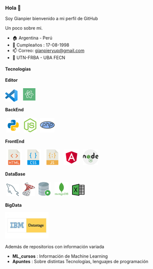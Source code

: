 

### Hola 👋

Soy Gianpier bienvenido a mi perfil de GitHub

Un poco sobre mi.

- :house:   Argentina - Perú
- :tada:   Cumpleaños : 17-08-1998 
- 📫   Correo: gianpieryup@gmail.com
- :school:   UTN-FRBA - UBA FECN



#### Tecnologías

**Editor**

<div class="editor">
    <img src="Iconos_lp\vscodehd.png" width="40" style="margin-right:10px">
    <img src="Iconos_lp\atom.png" width="40" style="margin:4px">    
</div>



**BackEnd**

<div class="backend">
    <img src="Iconos_lp\python.png" width="45" style="margin:4px">
    <img src="Iconos_lp\nodejs.svg" width="40" style="margin:4px">
    <img src="Iconos_lp\php.png" width="47" style="margin:4px">    
</div>


**FrontEnd**

<div class="web">
    <img src="Iconos_lp\html.png" width="50" style="margin:4px">
    <img src="Iconos_lp\css.png" width="50" style="margin:4px">
    <img src="Iconos_lp\javascript.png" width="50" style="margin:4px">
    <img src="Iconos_lp\angular.svg" width="50" style="margin:4px">
    <img src="Iconos_lp\nodejs.png" width="50" style="margin:4px">
</div>


**DataBase**

<div class="bases-datos">
        <img src="Iconos_lp\mysql_delfin.png" width="40" style="margin:4px">
        <img src="Iconos_lp\mmsql.png" width="40" style="margin:4px">
        <img src="Iconos_lp\oracle.png" width="40" style="margin:4px">
        <img src="Iconos_lp\mongodb.png" width="45" style="margin:4px">
        <img src="Iconos_lp\excel.png" width="40" style="margin:4px">
    </div>


**BigData**

<div class="bigdata">
     <img src="Iconos_lp\Datastage.jpg" width="140">
</div>



Además de repositorios con información variada

- **ML_cursos** : Información de Machine Learning
- **Apuntes** : Sobre distintas Tecnologías, lenguajes de programación